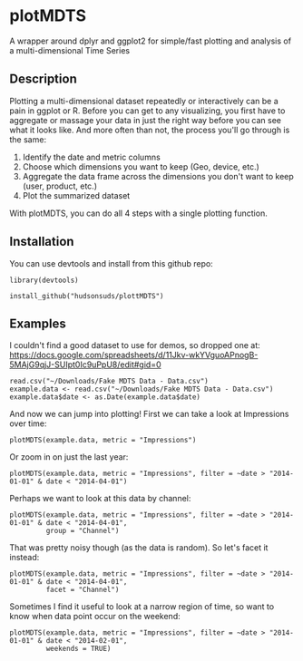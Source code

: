 # plotMDTS
A wrapper around dplyr and ggplot2 for simple/fast plotting and analysis of a multi-dimensional Time Series

## Description
Plotting a multi-dimensional dataset repeatedly or interactively can be a pain in ggplot or R. Before you can get to any visualizing, you first have to aggregate or massage your data in just the right way before you can see what it looks like. And more often than not, the process you'll go through is the same:

1. Identify the date and metric columns
2. Choose which dimensions you want to keep (Geo, device, etc.)
3. Aggregate the data frame across the dimensions you don't want to keep (user, product, etc.)
4. Plot the summarized dataset

With plotMDTS, you can do all 4 steps with a single plotting function.

## Installation
You can use devtools and install from this github repo:
```
library(devtools)

install_github("hudsonsuds/plottMDTS")
```

## Examples
I couldn't find a good dataset to use for demos, so dropped one at:
https://docs.google.com/spreadsheets/d/11Jkv-wkYVguoAPnogB-5MAjG9qjJ-SUIpt0Ic9uPpU8/edit#gid=0
```
read.csv("~/Downloads/Fake MDTS Data - Data.csv")
example.data <- read.csv("~/Downloads/Fake MDTS Data - Data.csv")
example.data$date <- as.Date(example.data$date)
```

And now we can jump into plotting! First we can take a look at Impressions over time:
```
plotMDTS(example.data, metric = "Impressions")
```

Or zoom in on just the last year: 
```
plotMDTS(example.data, metric = "Impressions", filter = ~date > "2014-01-01" & date < "2014-04-01")
```

Perhaps we want to look at this data by channel:
```
plotMDTS(example.data, metric = "Impressions", filter = ~date > "2014-01-01" & date < "2014-04-01", 
         group = "Channel")
```

That was pretty noisy though (as the data is random). So let's facet it instead:
```
plotMDTS(example.data, metric = "Impressions", filter = ~date > "2014-01-01" & date < "2014-04-01", 
         facet = "Channel")
```

Sometimes I find it useful to look at a narrow region of time, so want to know when data point occur on the weekend:
```
plotMDTS(example.data, metric = "Impressions", filter = ~date > "2014-01-01" & date < "2014-02-01", 
         weekends = TRUE)
```
